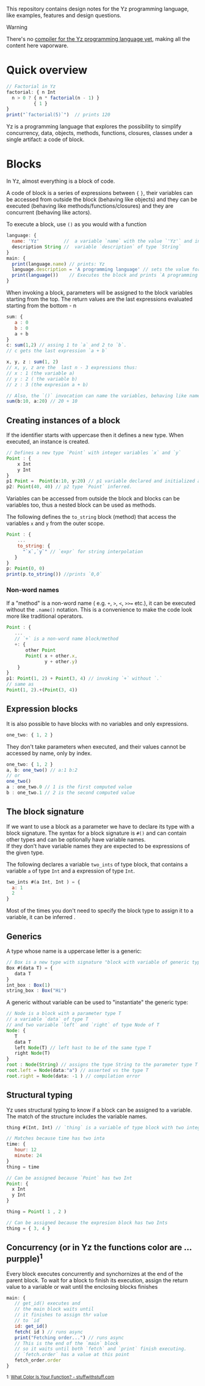 This repository contains design notes for the Yz programming language, like examples, features and design questions. 


> [!WARNING]
> There's no [compiler for the Yz programming language yet](https://github.com/oscarryz/yzc), making all the content here vaporware. 

# Quick overview

```javascript
// Factorial in Yz
factorial: { n Int
  n > 0 ? { n * factorial(n - 1) }
          { 1 }
}
print("`factorial(5)`")  // prints 120
```
Yz is a programming language that explores the possibility to simplify concurrency, data, objects, methods, functions, closures, classes under a single artifact: a code of block.

# Blocks
In Yz, almost everything is a block of code. 

A code of block is a series of expressions between `{` `}`, their variables can be accessed from outside the block (behaving like objects) and they can be executed (behaving like methods/functions/closures) and they are concurrent (behaving like actors).

To execute a block, use `()` as you would with a function

```javascript
language: {
  name: 'Yz'         //  a variable `name` with the value `'Yz'` and infers the type String
  description String //  variable `description` of type `String`
}
main: {
  print(language.name) // prints: Yz
  language.description = 'A programming language' // sets the value for `description`
  print(language())    // Executes the block and prints `A programming language`
}
```

When invoking a block, parameters will be assigned to the block variables starting from the top.
The return values are the last expressions evaluated starting from the bottom - n

```js
sum: {
   a : 0
   b : 0
   a + b
}
c: sum(1,2) // assing 1 to `a` and 2 to `b`.
// c gets the last expression `a + b`

x, y, z : sum(1, 2)
// x, y, z are the  last n - 3 expressions thus:
// x : 1 (the variable a)
// y : 2 ( the variable b)
// z : 3 (the expresion a + b) 

// Also, the `()` invocation can name the variables, behaving like named parameters
sum(b:10, a:20) // 20 + 10 
```

## Creating instances of a block

If the identifier starts with uppercase then it defines a new type. When executed, an instance is created. 

```javascript
// Defines a new type `Point` with integer variables `x` and `y` 
Point : {
    x Int
    y Int
}
p1 Point =  Point(x:10, y:20) // p1 variable declared and initialized an a new instace created
p2: Point(40, 40) // p2 type `Point` inferred.
```

Variables can be accessed from outside the block and blocks can be variables too, thus a nested block can be used as methods. 

The following defines the `to_string` block (method) that access the variables `x`  and `y` from the outer scope.

```javascript
Point : {
    ...
    to_string: {
      "`x`,`y`" // `expr` for string interpolation
   }
}
p: Point(0, 0)
print(p.to_string()) //prints `0,0`
```

### Non-word names
If a "method" is a non-word name ( e.g. `+`, `>`, `<`, `>>=` etc.), it can be executed without the `.name()` notation. This is a convenience to make the code look more like traditional operators.

```javascript
Point : {
   ...
   // `+` is a non-word name block/method
   +: { 
       other Point
       Point( x + other.x, 
              y + other.y)
    }
}
p1: Point(1, 2) + Point(3, 4) // invoking `+` without `.`
// same as 
Point(1, 2).+(Point(3, 4))
```

## Expression blocks

It is also possible to have blocks with no variables and only expressions.

```javascript
one_two: { 1, 2 }
```
They don't take parameters when executed, and their values cannot be accessed by name, only by index.

```javascript
one_two: { 1, 2 }
a, b: one_two() // a:1 b:2
// or 
one_two()
a : one_two.0 // 1 is the first computed value
b : one_two.1 // 2 is the second computed value
```

## The block signature

If we want to use a block as a parameter we have to declare its type with a block signature. The syntax for a block signature is `#()` and can contain other types and can be optionally have variable names.  
If they don't have variable names they are expected to be expressions of the given type.  

The following declares a variable `two_ints` of type block, that contains a variable `a` of type `Int` and a expression of type `Int`.

```javascript
two_ints #(a Int, Int ) = {
  a: 1
  2
}
```

Most of the times you don't need to specify the block type to assign it to a variable, it can be inferred .

## Generics 

A type whose name is a  uppercase letter is a generic:

```js
// Box is a new type with signature "block with variable of generic type T"
Box #(data T) = {
   data T
}
int_box : Box(1)
string_box : Box("Hi")
```

A generic without variable can be used to "instantiate" the generic type:

```js
// Node is a block with a parameter type T
// a variable `data` of type T
// and two variable `left` and `right` of type Node of T
Node: {
   T 
   data T
   left Node(T) // left hast to be of the same type T
   right Node(T)
}
root : Node(String) // assigns the type String to the parameter type T
root.left = Node(data:"a") // asserted vs the type T
root.right = Node(data: -1 ) // compilation error
``` 


## Structural typing

Yz uses structural typing to know if a block can be assigned to a variable.  
The match of the structure includes the variable names.  

```js
thing #(Int, Int) // `thing` is a variable of type block with two integers

// Matches because time has two inta
time: {
   hour: 12
   minute: 24
}
thing = time

// Can be assigned because `Point` has two Int
Point: {
  x Int
  y Int
}

thing = Point( 1 , 2 )

// Can be assigned because the expresion block has two Ints
thing = { 3, 4 }
```

## Concurrency (or in Yz the functions color are ... purpple)<sup>1</sup>
 
Every block executes concurrently and synchornizes at the end of the parent block. 
To wait for a block to finish its execution, assign the return value to a variable or wait until the enclosing blocks finishes
```js
main: {
   // get_id() executes and
   // the main block waits until
   // it finishes to assign thr value
   // to `id`
   id: get_id()
   fetch( id ) // runs async
   print("Fetching order...") // runs async
   // This is the end of the `main` block
   // so it waits until both `fetch` and `print` finish executing. 
   // `fetch.order` has a value at this point
   fetch_order.order 
}

```
<sup>1: [What Color Is Your Function? - stuffwithstuff.com](https://journal.stuffwithstuff.com/2015/02/01/what-color-is-your-function/)</sup>

